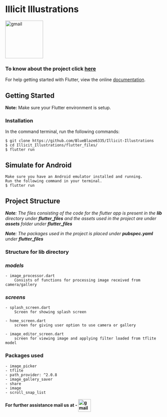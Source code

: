 # Illicit Illustrations

<img src='https://storage.googleapis.com/cms-storage-bucket/ec64036b4eacc9f3fd73.svg' alt='gmail' height='120' align=center>

<H></H>

### **To know about the project click [here](https://github.com/BlueBlaze6335/Illicit-Illustrations/blob/main/README.md)**

For help getting started with Flutter, view the online
[documentation](https://flutter.io/).



## **Getting Started**
**Note:** Make sure your Flutter environment is setup.

### Installation

In the command terminal, run the following commands:

    $ git clone https://github.com/BlueBlaze6335/Illicit-Illustrations
    $ cd Illicit_Illustrations/flutter_files/
    $ flutter run

## **Simulate for Android**

    Make sure you have an Android emulator installed and running.
    Run the following command in your terminal.
    $ flutter run


## **Project Structure**

***Note**: The files consisting of the code for the flutter app is present in the **lib** directory under **flutter_files** and the assets used in the project are under **assets** folder under **flutter_files***

***Note**: The packages used in the project is placed under **pubspec.yaml** under **flutter_files***


### Structure for lib directory

### *models*
    - image_processor.dart 
        Consists of functions for processing image received from camera/gallery 

### *screens*
    - splash_screen.dart
        Screen for showing splash screen

    - home_screen.dart
        screen for giving user option to use camera or gallery

    - image_editor_screen.dart
        screen for viewing image and applying filter loaded from tflite model

### Packages used

    - image_picker
    - tflite
    - path_provider: ^2.0.8
    - image_gallery_saver
    - share
    - image
    - scroll_snap_list

**For further assistance mail us at    -  [<img src='https://cdn.jsdelivr.net/npm/simple-icons@3.0.1/icons/gmail.svg' alt='gmail' height='40' align=center>](mailto:ac2304@ce.jgec.ac.in)**


<!--# License

```
MIT License

Copyright (c) 2018 Rohan Taneja

Permission is hereby granted, free of charge, to any person obtaining a copy
of this software and associated documentation files (the "Software"), to deal
in the Software without restriction, including without limitation the rights
to use, copy, modify, merge, publish, distribute, sublicense, and/or sell
copies of the Software, and to permit persons to whom the Software is
furnished to do so, subject to the following conditions:

The above copyright notice and this permission notice shall be included in all
copies or substantial portions of the Software.

THE SOFTWARE IS PROVIDED "AS IS", WITHOUT WARRANTY OF ANY KIND, EXPRESS OR
IMPLIED, INCLUDING BUT NOT LIMITED TO THE WARRANTIES OF MERCHANTABILITY,
FITNESS FOR A PARTICULAR PURPOSE AND NONINFRINGEMENT. IN NO EVENT SHALL THE
AUTHORS OR COPYRIGHT HOLDERS BE LIABLE FOR ANY CLAIM, DAMAGES OR OTHER
LIABILITY, WHETHER IN AN ACTION OF CONTRACT, TORT OR OTHERWISE, ARISING FROM,
OUT OF OR IN CONNECTION WITH THE SOFTWARE OR THE USE OR OTHER DEALINGS IN THE
SOFTWARE.
```-->
